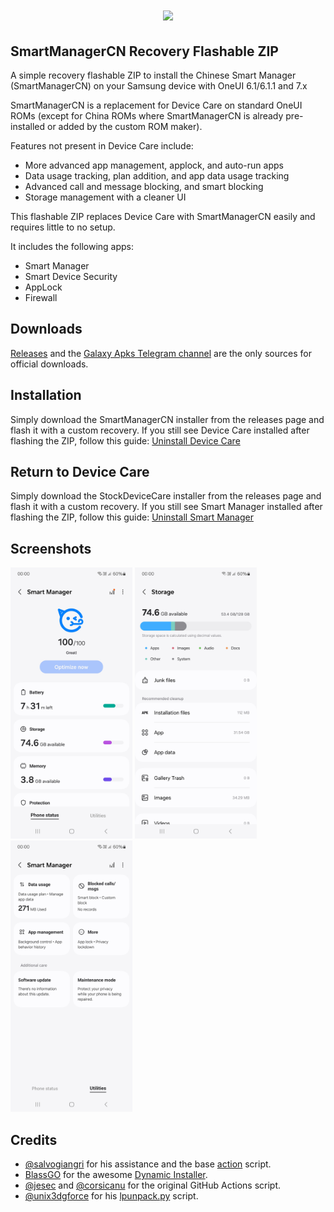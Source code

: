 <h1 align="center">
  <img loading="lazy" src="readme-res/banner.png"/>
</h1>

## SmartManagerCN Recovery Flashable ZIP
A simple recovery flashable ZIP to install the Chinese Smart Manager (SmartManagerCN) on your Samsung device with OneUI 6.1/6.1.1 and 7.x

SmartManagerCN is a replacement for Device Care on standard OneUI ROMs (except for China ROMs where SmartManagerCN is already pre-installed or added by the custom ROM maker).

Features not present in Device Care include:

- More advanced app management, applock, and auto-run apps
- Data usage tracking, plan addition, and app data usage tracking
- Advanced call and message blocking, and smart blocking
- Storage management with a cleaner UI

This flashable ZIP replaces Device Care with SmartManagerCN easily and requires little to no setup.

It includes the following apps:

- Smart Manager
- Smart Device Security
- AppLock
- Firewall

## Downloads
[Releases](https://github.com/saadelasfur/SmartManager/releases) and the [Galaxy Apks Telegram channel](https://t.me/galaxyapks) are the only sources for official downloads.

## Installation
Simply download the SmartManagerCN installer from the releases page and flash it with a custom recovery. If you still see Device Care installed after flashing the ZIP, follow this guide: [Uninstall Device Care](https://github.com/saadelasfur/SmartManager/blob/master/extras/uninstall_stock.md)

## Return to Device Care
Simply download the StockDeviceCare installer from the releases page and flash it with a custom recovery. If you still see Smart Manager installed after flashing the ZIP, follow this guide: [Uninstall Smart Manager](https://github.com/saadelasfur/SmartManager/blob/master/extras/uninstall_china.md)

## Screenshots
<p float="left">
  <img src="readme-res/img1.jpg" width="195" />
  <img src="readme-res/img2.jpg" width="195" />
  <img src="readme-res/img3.jpg" width="195" />
</p>

## Credits
- [@salvogiangri](https://github.com/salvogiangri) for his assistance and the base [action](https://github.com/Mesa-Labs-Archive/proprietary_vendor_samsung_a54x/blob/main/.github/workflows/check.yml) script.
- [BlassGO](https://xdaforums.com/m/blassgo.11402469/) for the awesome [Dynamic Installer](https://xdaforums.com/t/zip-dual-installer-dynamic-installer-stable-5-1-android-10-or-earlier.4279541/).
- [@jesec](https://github.com/jesec) and [@corsicanu](https://github.com/corsicanu) for the original GitHub Actions script.
- [@unix3dgforce](https://github.com/unix3dgforce) for his [lpunpack.py](https://github.com/unix3dgforce/lpunpack) script.
